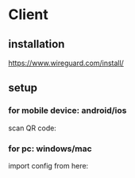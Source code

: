 # Client

## installation 

https://www.wireguard.com/install/


## setup

### for mobile device: android/ios 
scan QR code:

### for pc: windows/mac
import config from here:
